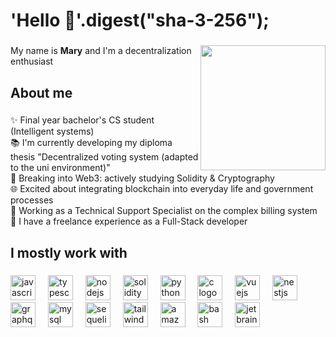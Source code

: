 <h1 align="left">'Hello 👋'.digest("sha-3-256");</h1>

###

<img align="right" height="200" src="https://media.giphy.com/media/v1.Y2lkPTc5MGI3NjExaGhpZGNwbGdmZmIxMnR2aWZsMGlsNWNtb3d0eTJjOHg5MGd6d3FweCZlcD12MV9pbnRlcm5hbF9naWZfYnlfaWQmY3Q9cw/6HfVuzEsbjCQWCPZTt/giphy.gif"  />

###

<p align="left">My name is <b>Mary</b> and I'm a decentralization enthusiast</p>

###

<h2 align="left">About me</h2>

###

<p align="left">✨ Final year bachelor's CS student (Intelligent systems)<br>📚 I'm currently developing my diploma thesis "Decentralized voting system (adapted to the uni environment)"<br>🔐 Breaking into Web3: actively studying Solidity & Cryptography<br>🌐 Excited about integrating blockchain into everyday life and government processes<br>🔧 Working as a Technical Support Specialist on the complex billing system<br>🚀 I have a freelance experience as a Full-Stack developer</p>

###

<h2 align="left">I mostly work with</h2>

###

<div align="left">
  <img src="https://cdn.jsdelivr.net/gh/devicons/devicon/icons/javascript/javascript-original.svg" height="40" alt="javascript logo"  />
  <img width="12" />
  <img src="https://cdn.jsdelivr.net/gh/devicons/devicon/icons/typescript/typescript-original.svg" height="40" alt="typescript logo"  />
  <img width="12" />
  <img src="https://cdn.jsdelivr.net/gh/devicons/devicon/icons/nodejs/nodejs-original.svg" height="40" alt="nodejs logo"  />
  <img width="12" />
  <img src="https://cdn.jsdelivr.net/gh/devicons/devicon/icons/solidity/solidity-original.svg" height="40" alt="solidity logo"  />
  <img width="12" />
  <img src="https://cdn.jsdelivr.net/gh/devicons/devicon/icons/python/python-original.svg" height="40" alt="python logo"  />
  <img width="12" />
  <img src="https://cdn.jsdelivr.net/gh/devicons/devicon/icons/c/c-original.svg" height="40" alt="c logo"  />
  <img width="12" />
  <img src="https://cdn.jsdelivr.net/gh/devicons/devicon/icons/vuejs/vuejs-original.svg" height="40" alt="vuejs logo"  />
  <img width="12" />
  <img src="https://cdn.jsdelivr.net/gh/devicons/devicon/icons/nestjs/nestjs-plain.svg" height="40" alt="nestjs logo"  />
  <img width="12" />
  <img src="https://cdn.jsdelivr.net/gh/devicons/devicon/icons/graphql/graphql-plain.svg" height="40" alt="graphql logo"  />
  <img width="12" />
  <img src="https://cdn.jsdelivr.net/gh/devicons/devicon/icons/mysql/mysql-original.svg" height="40" alt="mysql logo"  />
  <img width="12" />
  <img src="https://cdn.jsdelivr.net/gh/devicons/devicon/icons/sequelize/sequelize-original.svg" height="40" alt="sequelize logo"  />
  <img width="12" />
  <img src="https://cdn.jsdelivr.net/gh/devicons/devicon/icons/tailwindcss/tailwindcss-original-wordmark.svg" height="40" alt="tailwindcss logo"  />
  <img width="12" />
  <img src="https://cdn.jsdelivr.net/gh/devicons/devicon/icons/amazonwebservices/amazonwebservices-original.svg" height="40" alt="amazonwebservices logo"  />
  <img width="12" />
  <img src="https://cdn.jsdelivr.net/gh/devicons/devicon/icons/bash/bash-original.svg" height="40" alt="bash logo"  />
  <img width="12" />
  <img src="https://cdn.jsdelivr.net/gh/devicons/devicon/icons/jetbrains/jetbrains-original.svg" height="40" alt="jetbrains logo"  />
</div>

###

